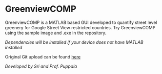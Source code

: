 # GreenviewCOMP
GreenviewCOMP is a MATLAB based GUI developed to quantify street level greenery for Google Street View restricted countries. Try GreenviewCOMP using the sample image and .exe in the repository. 

*Dependencies will be installed if your device does not have MATLAB installed* 







Original Git upload can be found [here](https://github.com/bmuosgs/bmugvi)

_Developed by Sri and Prof. Puppala_
